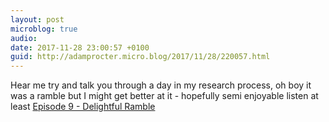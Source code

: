```yaml
---
layout: post
microblog: true
audio: 
date: 2017-11-28 23:00:57 +0100
guid: http://adamprocter.micro.blog/2017/11/28/220057.html
---
```

Hear me try and talk you through a day in my research process, oh boy it was a ramble but I might get better at it - hopefully semi enjoyable listen at least [Episode 9 - Delightful Ramble](http://fragmentum.adamprocter.co.uk/epsiode-9-delightful-ramble/)
